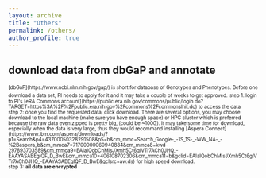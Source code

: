 ```yaml
---
layout: archive
title: "Others"
permalink: /others/
author_profile: true
---
```



## download data from dbGaP and annotate 


<span style="font-size:0.7em;">
[dbGaP](https://www.ncbi.nlm.nih.gov/gap/) is short for database of Genotypes and Phenotypes. Before one download a data set, PI needs to apply for it and it may take a couple of weeks to get approved.</span>  
  
 <span style="font-size:0.7em;">
 step 1: login to PI's [eRA Commons account](https://public.era.nih.gov/commons/public/login.do?TARGET=https%3A%2F%2Fpublic.era.nih.gov%2Fcommons%2FcommonsInit.do) to access the data <br>
 step 2: once you find the requested data, click download. There are several options, you may choose download to the local machine (make sure you have enough space) or HPC cluster which is preferred because the raw data even zipped is pretty big, (could be ~100G). It may take some time for download, especially when the data is very large, thus they would recommand installing [Aspera Connect](https://www.ibm.com/aspera/downloads/?p1=Search&p4=43700050328291508&p5=b&cm_mmc=Search_Google-_-1S_1S-_-WW_NA-_-%2Baspera_b&cm_mmca7=71700000060940834&cm_mmca8=kwd-297893703589&cm_mmca9=EAIaIQobChMIsJXmh5Ct6gIVTr7ACh0JHQ_-EAAYASABEgIQF_D_BwE&cm_mmca10=406108702306&cm_mmca11=b&gclid=EAIaIQobChMIsJXmh5Ct6gIVTr7ACh0JHQ_-EAAYASABEgIQF_D_BwE&gclsrc=aw.ds) for high speed download.<br>
 step 3: <b>all data are encrypted</b> 
 </span>
